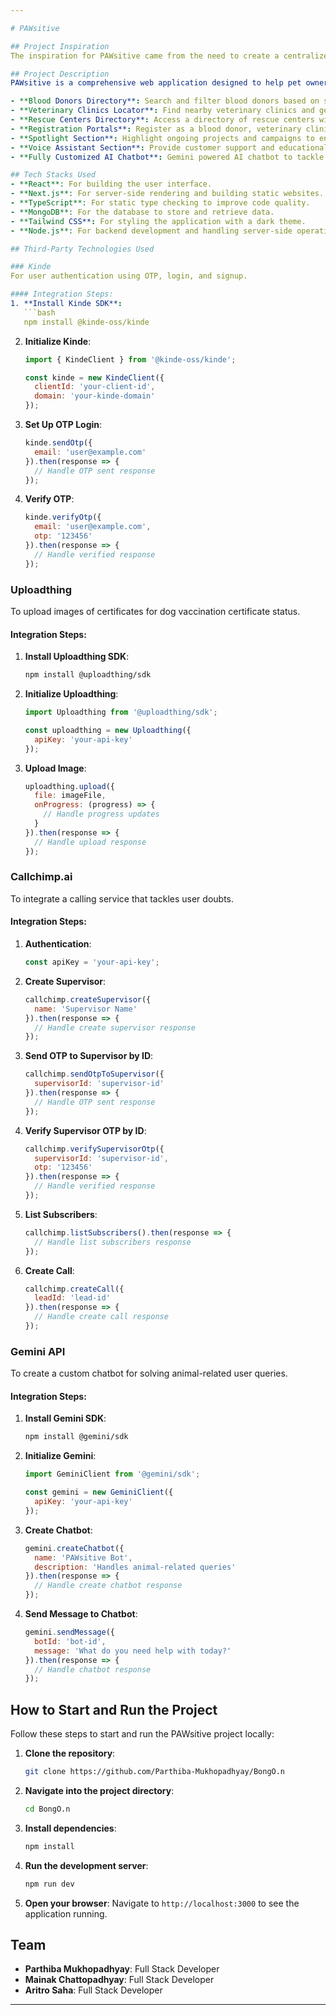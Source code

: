 ```yaml
---

# PAWsitive

## Project Inspiration
The inspiration for PAWsitive came from the need to create a centralized platform that connects pet owners with essential services such as blood donors, veterinary clinics, and rescue centers. Our goal is to ensure the well-being of pets by making it easier for their owners to find and access the necessary resources.

## Project Description
PAWsitive is a comprehensive web application designed to help pet owners find blood donors, veterinary clinics, and rescue centers with ease. The platform features:

- **Blood Donors Directory**: Search and filter blood donors based on specific criteria.
- **Veterinary Clinics Locator**: Find nearby veterinary clinics and get detailed information about their services.
- **Rescue Centers Directory**: Access a directory of rescue centers with information on ambulance services.
- **Registration Portals**: Register as a blood donor, veterinary clinic, rescue center, or event host.
- **Spotlight Section**: Highlight ongoing projects and campaigns to encourage community participation.
- **Voice Assistant Section**: Provide customer support and educational resources for pet owners through voice assistant calls powered by Callchimp.AI.
- **Fully Customized AI Chatbot**: Gemini powered AI chatbot to tackle all animal-related queries of users and provide customized answers through puns for other doubts.

## Tech Stacks Used
- **React**: For building the user interface.
- **Next.js**: For server-side rendering and building static websites.
- **TypeScript**: For static type checking to improve code quality.
- **MongoDB**: For the database to store and retrieve data.
- **Tailwind CSS**: For styling the application with a dark theme.
- **Node.js**: For backend development and handling server-side operations.

## Third-Party Technologies Used

### Kinde
For user authentication using OTP, login, and signup.

#### Integration Steps:
1. **Install Kinde SDK**:
   ```bash
   npm install @kinde-oss/kinde
   ```
2. **Initialize Kinde**:
   ```javascript
   import { KindeClient } from '@kinde-oss/kinde';

   const kinde = new KindeClient({
     clientId: 'your-client-id',
     domain: 'your-kinde-domain'
   });
   ```
3. **Set Up OTP Login**:
   ```javascript
   kinde.sendOtp({
     email: 'user@example.com'
   }).then(response => {
     // Handle OTP sent response
   });
   ```
4. **Verify OTP**:
   ```javascript
   kinde.verifyOtp({
     email: 'user@example.com',
     otp: '123456'
   }).then(response => {
     // Handle verified response
   });
   ```

### Uploadthing
To upload images of certificates for dog vaccination certificate status.

#### Integration Steps:
1. **Install Uploadthing SDK**:
   ```bash
   npm install @uploadthing/sdk
   ```
2. **Initialize Uploadthing**:
   ```javascript
   import Uploadthing from '@uploadthing/sdk';

   const uploadthing = new Uploadthing({
     apiKey: 'your-api-key'
   });
   ```
3. **Upload Image**:
   ```javascript
   uploadthing.upload({
     file: imageFile,
     onProgress: (progress) => {
       // Handle progress updates
     }
   }).then(response => {
     // Handle upload response
   });
   ```

### Callchimp.ai
To integrate a calling service that tackles user doubts.

#### Integration Steps:
1. **Authentication**:
   ```javascript
   const apiKey = 'your-api-key';
   ```
2. **Create Supervisor**:
   ```javascript
   callchimp.createSupervisor({
     name: 'Supervisor Name'
   }).then(response => {
     // Handle create supervisor response
   });
   ```
3. **Send OTP to Supervisor by ID**:
   ```javascript
   callchimp.sendOtpToSupervisor({
     supervisorId: 'supervisor-id'
   }).then(response => {
     // Handle OTP sent response
   });
   ```
4. **Verify Supervisor OTP by ID**:
   ```javascript
   callchimp.verifySupervisorOtp({
     supervisorId: 'supervisor-id',
     otp: '123456'
   }).then(response => {
     // Handle verified response
   });
   ```
5. **List Subscribers**:
   ```javascript
   callchimp.listSubscribers().then(response => {
     // Handle list subscribers response
   });
   ```
6. **Create Call**:
   ```javascript
   callchimp.createCall({
     leadId: 'lead-id'
   }).then(response => {
     // Handle create call response
   });
   ```

### Gemini API
To create a custom chatbot for solving animal-related user queries.

#### Integration Steps:
1. **Install Gemini SDK**:
   ```bash
   npm install @gemini/sdk
   ```
2. **Initialize Gemini**:
   ```javascript
   import GeminiClient from '@gemini/sdk';

   const gemini = new GeminiClient({
     apiKey: 'your-api-key'
   });
   ```
3. **Create Chatbot**:
   ```javascript
   gemini.createChatbot({
     name: 'PAWsitive Bot',
     description: 'Handles animal-related queries'
   }).then(response => {
     // Handle create chatbot response
   });
   ```
4. **Send Message to Chatbot**:
   ```javascript
   gemini.sendMessage({
     botId: 'bot-id',
     message: 'What do you need help with today?'
   }).then(response => {
     // Handle chatbot response
   });
   ```
## How to Start and Run the Project

Follow these steps to start and run the PAWsitive project locally:

1. **Clone the repository**:
   ```bash
   git clone https://github.com/Parthiba-Mukhopadhyay/BongO.n
   ```

2. **Navigate into the project directory**:
   ```bash
   cd BongO.n
   ```

3. **Install dependencies**:
   ```bash
   npm install
   ```

4. **Run the development server**:
   ```bash
   npm run dev
   ```

5. **Open your browser**:
   Navigate to `http://localhost:3000` to see the application running.

## Team
- **Parthiba Mukhopadhyay**: Full Stack Developer
- **Mainak Chattopadhyay**: Full Stack Developer
- **Aritro Saha**: Full Stack Developer

---
```


